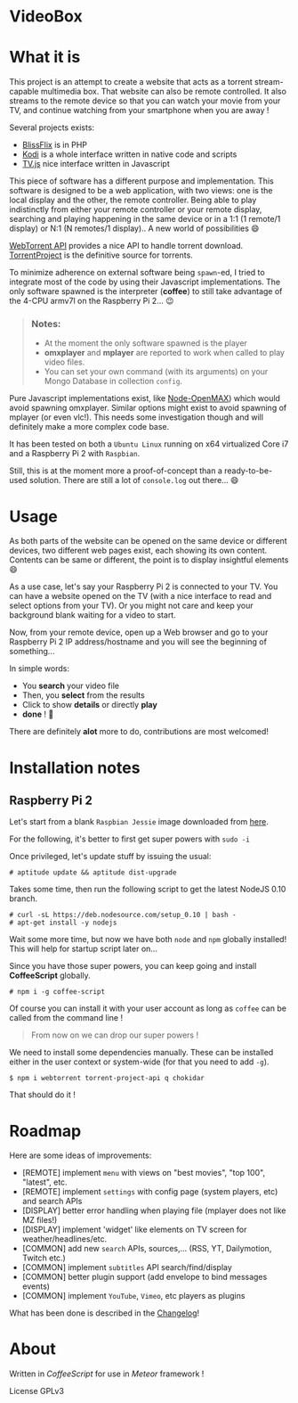 VideoBox
========

# What it is

This project is an attempt to create a website that acts as a torrent stream-capable multimedia box. That website can also be remote controlled. It also streams to the remote device so that you can watch your movie
from your TV, and continue watching from your smartphone when you are away !

Several projects exists:
* [BlissFlix](http://blissflixx.rocks) is in PHP
* [Kodi](http://www.kodi.tv) is a whole interface written in native code and scripts
* [TV.js](https://github.com/SamyPesse/tv.js/) nice interface written in Javascript

This piece of software has a different purpose and implementation. This software is designed to be a web application, with two views: one is the local display and the other, the remote controller.
Being able to play indistinctly from either your remote controller or your remote display, searching and playing happening in the same device or in a 1:1 (1 remote/1 display) or N:1 (N remotes/1 display).. A new world of possibilities :smile:

[WebTorrent API](https://webtorrent.io/) provides a nice API to handle torrent download.
[TorrentProject](https://torrentproject.se/) is the definitive source for torrents.

To minimize adherence on external software being ```spawn```-ed, I tried to integrate most of the code by using their Javascript implementations. The only software spawned is the interpreter (__coffee__) to still take advantage of the 4-CPU armv7l on the Raspberry Pi 2... :wink:

> ### Notes:
> * At the moment the only software spawned is the player
> * __omxplayer__ and __mplayer__ are reported to work when called to play video files.
> * You can set your own command (with its arguments) on your Mongo Database in collection ```config```.

Pure Javascript implementations exist, like [Node-OpenMAX](https://github.com/jean343/Node-OpenMAX/)) which would avoid spawning omxplayer. Similar options might exist to avoid spawning of mplayer (or even vlc!). This needs some investigation though and will definitely make a more complex code base.

It has been tested on both a ```Ubuntu Linux``` running on x64 virtualized Core i7 and a Raspberry Pi 2 with ```Raspbian```.

Still, this is at the moment more a proof-of-concept than a ready-to-be-used solution. There are still a lot of ```console.log``` out there... :smile:

# Usage

As both parts of the website can be opened on the same device or different devices, two different web pages exist, each showing its own content. Contents can be same or different, the point is to display insightful elements :smile:

As a use case, let's say your Raspberry Pi 2 is connected to your TV. You can have a website opened on the TV (with a nice interface to read and select options from your TV). Or you might not care and keep your background blank waiting for a video to start.

Now, from your remote device, open up a Web browser and go to your Raspberry Pi 2 IP address/hostname and you will see the beginning of something...

In simple words:
* You __search__ your video file
* Then, you __select__ from the results
* Click to show __details__ or directly __play__
* __done__ ! :beer:

There are definitely __alot__ more to do, contributions are most welcomed!

# Installation notes

## Raspberry Pi 2

Let's start from a blank ```Raspbian Jessie``` image downloaded from [here](https://www.raspberrypi.org/downloads/raspbian/).

For the following, it's better to first get super powers with ```sudo -i```

Once privileged, let's update stuff by issuing the usual:

```
# aptitude update && aptitude dist-upgrade
```

Takes some time, then run the following script to get the latest NodeJS 0.10 branch.

```
# curl -sL https://deb.nodesource.com/setup_0.10 | bash -
# apt-get install -y nodejs
```

Wait some more time, but now we have both ```node``` and ```npm``` globally installed!
This will help for startup script later on...

Since you have those super powers, you can keep going and install __CoffeeScript__ globally.

```
# npm i -g coffee-script
```

Of course you can install it with your user account as long as ```coffee``` can be
called from the command line !

> From now on we can drop our super powers !

We need to install some dependencies manually.
These can be installed either in the user context or system-wide (for that you need to add ```-g```).

```
$ npm i webtorrent torrent-project-api q chokidar
```

That should do it !

# Roadmap

Here are some ideas of improvements:
- [REMOTE] implement ```menu``` with views on "best movies", "top 100", "latest", etc.
- [REMOTE] implement ```settings``` with config page (system players, etc) and search APIs
- [DISPLAY] better error handling when playing file (mplayer does not like MZ files!)
- [DISPLAY] implement 'widget' like elements on TV screen for weather/headlines/etc.
- [COMMON] add new ```search``` APIs, sources,... (RSS, YT, Dailymotion, Twitch etc.)
- [COMMON] implement ```subtitles``` API search/find/display
- [COMMON] better plugin support (add envelope to bind messages events)
- [COMMON] implement ```YouTube```, ```Vimeo```, etc players as plugins

What has been done is described in the [Changelog](Changelog.md)!

# About

Written in _CoffeeScript_ for use in _Meteor_ framework !

License GPLv3
